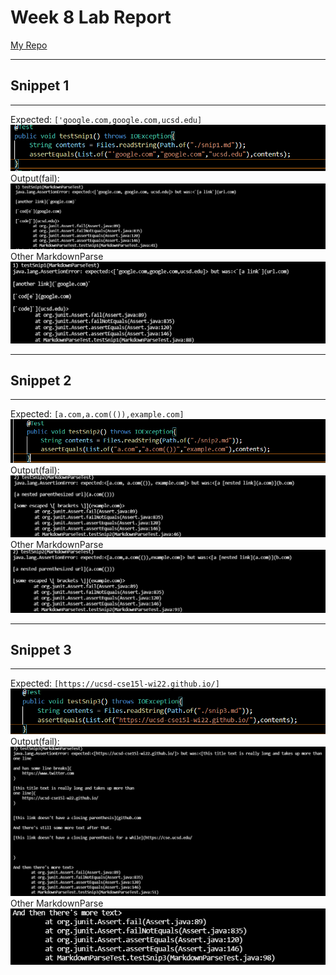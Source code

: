 # Week 8 Lab Report

[My Repo](https://github.com/tylermeyers/markdown-parse/blob/main/MarkdownParse.java)

---
## Snippet 1
---
Expected:
`['google.com,google.com,ucsd.edu]`
![image](snip1.png)
Output(fail):
![image](snip1.0.png)
Other MarkdownParse
![image](otherSnip1.png)

---
## Snippet 2
---
Expected:
`[a.com,a.com(()),example.com]`
![image](snip2.png)
Output(fail):
![image](snip2.0.png)
Other MarkdownParse
![image](otherSnip2.png)

---
## Snippet 3
---
Expected:
`[https://ucsd-cse15l-wi22.github.io/]`
![image](snip33.png)
Output(fail):
![image](snip3.0.png)
Other MarkdownParse
![image](otherSnip3.png)


